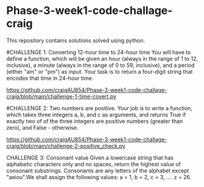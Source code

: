 # Phase-3-week1-code-challage-craig
This repository contains solutions solved using python. 

#CHALLENGE 1: Converting 12-hour time to 24-hour time 
You will have to define a function, which will be given an hour (always in the range of 1 to 12, inclusive), a minute (always in the range of 0 to 59, inclusive), and a period (either "am" or "pm") as input.
Your task is to return a four-digit string that encodes that time in 24-hour time.

https://github.com/craigAU854/Phase-3-week1-code-challage-craig/blob/main/challenge-1-time-covert.py

#CHALLENGE 2: Two numbers are positive.
Your job is to write a function, which takes three integers a, b, and c as arguments, and returns True if exactly two of of the three integers are positive numbers (greater than zero), and False - otherwise.

https://github.com/craigAU854/Phase-3-week1-code-challage-craig/blob/main/challenge-2-positive_check.py

CHALLENGE 3: Consonant value
Given a lowercase string that has alphabetic characters only and no spaces, return the highest value of consonant substrings. Consonants are any letters of the alphabet except "aeiou".We shall assign the following values: a = 1, b = 2, c = 3, .... z = 26.
